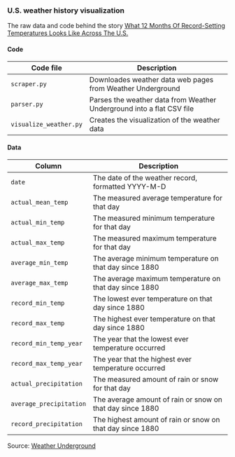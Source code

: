 ### U.S. weather history visualization

The raw data and code behind the story [What 12 Months Of Record-Setting Temperatures Looks Like Across The U.S.](http://fivethirtyeight.com/features/what-12-months-of-record-setting-temperatures-looks-like-across-the-u-s/)

#### Code

Code file | Description
---|---------
`scraper.py` | Downloades weather data web pages from Weather Underground
`parser.py` | Parses the weather data from Weather Underground into a flat CSV file
`visualize_weather.py` | Creates the visualization of the weather data

#### Data

Column | Description
---|---------
`date` | The date of the weather record, formatted YYYY-M-D
`actual_mean_temp` | The measured average temperature for that day
`actual_min_temp` | The measured minimum temperature for that day
`actual_max_temp` | The measured maximum temperature for that day
`average_min_temp` | The average minimum temperature on that day since 1880
`average_max_temp` | The average maximum temperature on that day since 1880
`record_min_temp` | The lowest ever temperature on that day since 1880
`record_max_temp` | The highest ever temperature on that day since 1880
`record_min_temp_year` | The year that the lowest ever temperature occurred
`record_max_temp_year` | The year that the highest ever temperature occurred
`actual_precipitation` | The measured amount of rain or snow for that day
`average_precipitation` | The average amount of rain or snow on that day since 1880
`record_precipitation` | The highest amount of rain or snow on that day since 1880

Source: [Weather Underground](http://wunderground.com)
